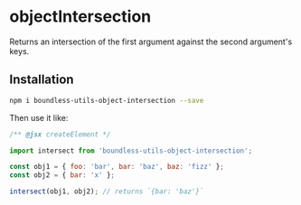 <!---
THIS IS AN AUTOGENERATED FILE. EDIT PACKAGES/BOUNDLESS-UTILS-OBJECT-INTERSECTION/INDEX.JS INSTEAD.
-->
# objectIntersection

Returns an intersection of the first argument against the second argument's keys.

## Installation

```bash
npm i boundless-utils-object-intersection --save
```

Then use it like:


```jsx
/** @jsx createElement */

import intersect from 'boundless-utils-object-intersection';

const obj1 = { foo: 'bar', bar: 'baz', baz: 'fizz' };
const obj2 = { bar: 'x' };

intersect(obj1, obj2); // returns `{bar: 'baz'}`
```






